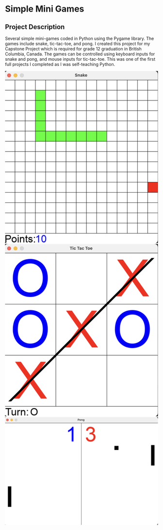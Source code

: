 # Simple Mini Games

## Project Description

Several simple mini-games coded in Python using the Pygame library. The games include snake, tic-tac-toe, and pong.
I created this project for my Capstone Project which is required for grade 12 graduation in British Columbia, Canada.
The games can be controlled using keyboard inputs for snake and pong, and mouse inputs for tic-tac-toe. This was one
of the first full projects I completed as I was self-teaching Python.

![Example Snake](data/Example-Snake.png)
![Example Tic Tac Toe](data/Example-TicTacToe.png)
![Example Pong](data/Example-Pong.png)